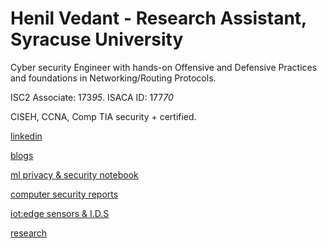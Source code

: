 # Henil Vedant   - Research Assistant, Syracuse University
Cyber security Engineer with hands-on Offensive and Defensive Practices and foundations in Networking/Routing Protocols.

ISC2 Associate: 173*95*.
      ISACA ID: 177*70*

CISEH, CCNA, Comp TIA security + certified.

[linkedin](https://www.linkedin.com/in/henil-vedant/)

[blogs](https://medium.com/@hhv8051)

[ml privacy & security notebook](https://github.com/Henilv/MachineLearning_Privacy-Security)

[computer security reports](https://github.com/Henilv/Computer_Security-attacks)

[iot:edge sensors & I.D.S](https://github.com/Henilv/IoT-app_sec)

[research](https://link.springer.com/chapter/10.1007/978-981-16-6285-0_24)

